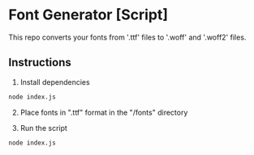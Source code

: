 # Font Generator [Script]

This repo converts your fonts from '.ttf' files to '.woff' and '.woff2' files.

## Instructions

1. Install dependencies
```bash
node index.js
```

2. Place fonts in ".ttf" format in the "/fonts" directory

3. Run the script
```
node index.js
```